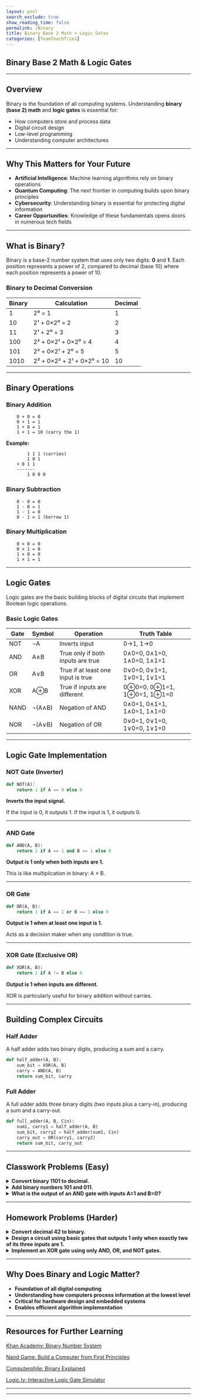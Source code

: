 ```yaml
---
layout: post
search_exclude: true
show_reading_time: false
permalink: /Binary
title: Binary Base 2 Math + Logic Gates
categories: [TeamTeachTrio1]
---
```


## **Binary Base 2 Math & Logic Gates**

---

## **Overview**
Binary is the foundation of all computing systems. Understanding **binary (base 2) math** and **logic gates** is essential for:
- How computers store and process data
- Digital circuit design
- Low-level programming
- Understanding computer architectures

---

## **Why This Matters for Your Future**

- **Artificial Intelligence**: Machine learning algorithms rely on binary operations
- **Quantum Computing**: The next frontier in computing builds upon binary principles
- **Cybersecurity**: Understanding binary is essential for protecting digital information
- **Career Opportunities**: Knowledge of these fundamentals opens doors in numerous tech fields

---

## **What is Binary?**
Binary is a base-2 number system that uses only two digits: **0** and **1**. Each position represents a power of 2, compared to decimal (base 10) where each position represents a power of 10.

### **Binary to Decimal Conversion**

| Binary | Calculation | Decimal |
|--------|-------------|---------|
| 1 | 2⁰ = 1 | 1 |
| 10 | 2¹ + 0×2⁰ = 2 | 2 |
| 11 | 2¹ + 2⁰ = 3 | 3 |
| 100 | 2² + 0×2¹ + 0×2⁰ = 4 | 4 |
| 101 | 2² + 0×2¹ + 2⁰ = 5 | 5 |
| 1010 | 2³ + 0×2² + 2¹ + 0×2⁰ = 10 | 10 |

---

## **Binary Operations**

### **Binary Addition**
```
    0 + 0 = 0
    0 + 1 = 1
    1 + 0 = 1
    1 + 1 = 10 (carry the 1)
```

**Example:**
```
        1 1 1 (carries)
        1 0 1
    + 0 1 1
    -------
        1 0 0 0
```

### **Binary Subtraction**
```
    0 - 0 = 0
    1 - 0 = 1
    1 - 1 = 0
    0 - 1 = 1 (borrow 1)
```

### **Binary Multiplication**
```
    0 × 0 = 0
    0 × 1 = 0
    1 × 0 = 0
    1 × 1 = 1
```

---

## **Logic Gates**
Logic gates are the basic building blocks of digital circuits that implement Boolean logic operations.

### **Basic Logic Gates**

| Gate | Symbol | Operation | Truth Table |
|------|--------|-----------|------------|
| NOT | ¬A | Inverts input | 0→1, 1→0 |
| AND | A∧B | True only if both inputs are true | 0∧0=0, 0∧1=0, 1∧0=0, 1∧1=1 |
| OR | A∨B | True if at least one input is true | 0∨0=0, 0∨1=1, 1∨0=1, 1∨1=1 |
| XOR | A⊕B | True if inputs are different | 0⊕0=0, 0⊕1=1, 1⊕0=1, 1⊕1=0 |
| NAND | ¬(A∧B) | Negation of AND | 0∧0=1, 0∧1=1, 1∧0=1, 1∧1=0 |
| NOR | ¬(A∨B) | Negation of OR | 0∨0=1, 0∨1=0, 1∨0=0, 1∨1=0 |

---

## **Logic Gate Implementation**

### **NOT Gate (Inverter)**
```python
def NOT(A):
    return 1 if A == 0 else 0
```
**Inverts the input signal.**

If the input is 0, it outputs 1. If the input is 1, it outputs 0.

---

### **AND Gate**
```python
def AND(A, B):
    return 1 if A == 1 and B == 1 else 0
```
**Output is 1 only when both inputs are 1.**

This is like multiplication in binary: A × B.

---

### **OR Gate**
```python
def OR(A, B):
    return 1 if A == 1 or B == 1 else 0
```
**Output is 1 when at least one input is 1.**

Acts as a decision maker when any condition is true.

---

### **XOR Gate (Exclusive OR)**
```python
def XOR(A, B):
    return 1 if A != B else 0
```
**Output is 1 when inputs are different.**

XOR is particularly useful for binary addition without carries.

---

## **Building Complex Circuits**

### **Half Adder**
A half adder adds two binary digits, producing a sum and a carry.

```python
def half_adder(A, B):
    sum_bit = XOR(A, B)
    carry = AND(A, B)
    return sum_bit, carry
```

### **Full Adder**
A full adder adds three binary digits (two inputs plus a carry-in), producing a sum and a carry-out.

```python
def full_adder(A, B, Cin):
    sum1, carry1 = half_adder(A, B)
    sum_bit, carry2 = half_adder(sum1, Cin)
    carry_out = OR(carry1, carry2)
    return sum_bit, carry_out
```

---

## **Classwork Problems (Easy)**

<details>
<summary><strong>Convert binary 1101 to decimal.</strong></summary>
<p>
1101 = 1×2³ + 1×2² + 0×2¹ + 1×2⁰<br>
&nbsp;&nbsp;&nbsp;&nbsp;&nbsp;&nbsp;&nbsp;= 8 + 4 + 0 + 1<br>
&nbsp;&nbsp;&nbsp;&nbsp;&nbsp;&nbsp;&nbsp;= 13<br>
<strong>Answer:</strong> 13
</p>
</details>

<details>
<summary><strong>Add binary numbers 101 and 011.</strong></summary>
<p>
&nbsp;&nbsp;&nbsp;&nbsp;&nbsp;&nbsp;&nbsp;1 0 1<br>
+ 0 1 1<br>
---------<br>
&nbsp;&nbsp;&nbsp;&nbsp;&nbsp;&nbsp;&nbsp;1 0 0 0<br>
<strong>Answer:</strong> 1000 (which is 8 in decimal)
</p>
</details>

<details>
<summary><strong>What is the output of an AND gate with inputs A=1 and B=0?</strong></summary>
<p>
AND(1, 0) = 0<br>
<strong>Answer:</strong> 0 – The AND gate outputs 1 only when both inputs are 1.
</p>
</details>

---

## **Homework Problems (Harder)**

<details>
<summary><strong>Convert decimal 42 to binary.</strong></summary>
<p>
42 ÷ 2 = 21 remainder 0<br>
21 ÷ 2 = 10 remainder 1<br>
10 ÷ 2 = 5  remainder 0<br>
5  ÷ 2 = 2  remainder 1<br>
2  ÷ 2 = 1  remainder 0<br>
1  ÷ 2 = 0  remainder 1<br>
Reading remainders bottom-up: 101010<br>
<strong>Answer:</strong> 101010
</p>
</details>

<details>
<summary><strong>Design a circuit using basic gates that outputs 1 only when exactly two of its three inputs are 1.</strong></summary>
<p>
(A∧B∧¬C) ∨ (A∧¬B∧C) ∨ (¬A∧B∧C)<br>
<strong>Answer:</strong> This requires using AND, OR, and NOT gates to check each possible case where exactly two inputs are 1.
</p>
</details>

<details>
<summary><strong>Implement an XOR gate using only AND, OR, and NOT gates.</strong></summary>
<p>
XOR(A, B) = (A ∨ B) ∧ ¬(A ∧ B)<br>
<strong>Answer:</strong> XOR is true when either A OR B is true, but not when both are true simultaneously.
</p>
</details>

---

## **Why Does Binary and Logic Matter?**
- **Foundation of all digital computing**
- **Understanding how computers process information at the lowest level**
- **Critical for hardware design and embedded systems**
- **Enables efficient algorithm implementation**

---

## **Resources for Further Learning**
 [Khan Academy: Binary Number System](https://www.khanacademy.org/computing/computer-science/algorithms/binary-search/a/binary-search)

 [Nand Game: Build a Computer from First Principles](https://nandgame.com/)

 [Computerphile: Binary Explained](https://www.youtube.com/watch?v=LpuPe81bc2w)

 [Logic.ly: Interactive Logic Gate Simulator](https://logic.ly/)

---


---
